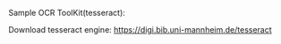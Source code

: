 Sample OCR ToolKit(tesseract):

Download tesseract engine:
https://digi.bib.uni-mannheim.de/tesseract

